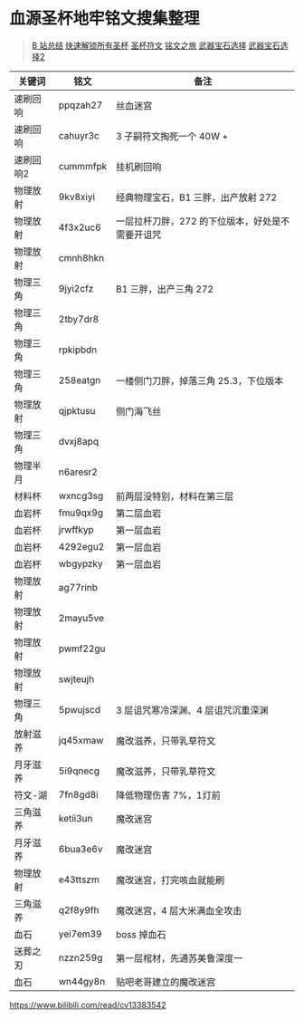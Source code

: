 # 血源圣杯地牢铭文搜集整理

> [B 站总结](https://www.bilibili.com/read/cv2758859)
> [快速解锁所有圣杯](https://www.bilibili.com/video/BV1ei4y1N7pn)
> [圣杯符文](https://www.bilibili.com/read/cv3332713)
> [铭文之旅](https://xiaoheihe.cn/community/66739/list/52414237)
> [武器宝石选择](https://www.bilibili.com/read/cv2923727)
> [武器宝石选择2](https://www.bilibili.com/read/cv10543486)

| 关键词   | 铭文     | 备注                                             |
| -------- | -------- | ------------------------------------------------ |
| 速刷回响 | ppqzah27 | 丝血迷宫                                         |
| 速刷回响 | cahuyr3c |      3 子嗣符文掏死一个 40W +                  |
| 速刷回响2 | cummmfpk | 挂机刷回响                                         |
| 物理放射 | 9kv8xiyi | 经典物理宝石，B1 三胖，出产放射 272              |
| 物理放射 | 4f3x2uc6 | 一层拉杆刀胖，272 的下位版本，好处是不需要开诅咒 |
| 物理放射 | cmnh8hkn |                                                  |
| 物理三角 | 9jyi2cfz | B1 三胖，出产三角 272                            |
| 物理三角 | 2tby7dr8 |                                                  |
| 物理三角 | rpkipbdn |                                                  |
| 物理三角 | 258eatgn | 一楼侧门刀胖，掉落三角 25.3，下位版本            |
| 物理放射 | qjpktusu | 侧门海飞丝                                       |
| 物理三角 | dvxj8apq |                                                  |
| 物理半月 | n6aresr2 |                                                  |
| 材料杯   | wxncg3sg | 前两层没特别，材料在第三层                       |
| 血岩杯   | fmu9qx9g | 第二层血岩                                       |
| 血岩杯   | jrwffkyp | 第一层血岩                                       |
| 血岩杯   | 4292egu2 | 第一层血岩                                       |
| 血岩杯   | wbgypzky | 第一层血岩                                       |
| 物理放射 | ag77rinb |                                                  |
| 物理放射 | 2mayu5ve |                                                  |
| 物理放射 | pwmf22gu |                                                  |
| 物理放射 | swjteujh |                                                  |
| 物理三角 | 5pwujscd | 3 层诅咒寒冷深渊、4 层诅咒沉重深渊               |
| 放射滋养 | jq45xmaw | 魔改滋养，只带乳草符文                           |
| 月牙滋养 | 5i9qnecg | 魔改滋养，只带乳草符文                           |
| 符文-湖 | 7fn8gd8i | 降低物理伤害 7%，1灯前                          |
| 三角滋养 | ketii3un |      魔改迷宫                     |
| 月牙滋养 | 6bua3e6v |      魔改迷宫                   |
| 物理放射 | e43ttszm |      魔改迷宫，打完咳血就能刷                   |
| 三角滋养 | q2f8y9fh |      魔改迷宫，4 层大米满血全攻击                   |
| 血石 | yei7em39 |      boss 掉血石                  |
| 送葬之刃 | nzzn259g | 第一层棺材，先通苏美鲁深度一                                    |
| 血石 | wn44gy8n | 贴吧老哥建立的魔改迷宫                                   |




https://www.bilibili.com/read/cv13383542